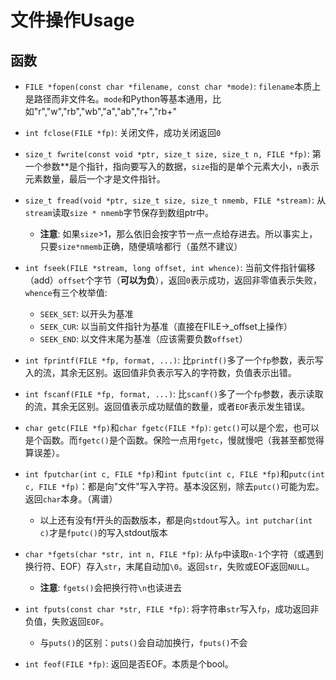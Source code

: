 # 文件操作Usage

## 函数

- `FILE *fopen(const char *filename, const char *mode)`: `filename`本质上是路径而非文件名。`mode`和Python等基本通用，比如"r","w","rb","wb","a","ab","r+","rb+"

- `int fclose(FILE *fp)`: 关闭文件，成功关闭返回`0`

- `size_t fwrite(const void *ptr, size_t size, size_t n, FILE *fp)`: 第一个参数\*\*是个指针，指向要写入的数据，`size`指的是单个元素大小，`n`表示元素数量，最后一个才是文件指针。

- `size_t fread(void *ptr, size_t size, size_t nmemb, FILE *stream)`: 从`stream`读取`size * nmemb`字节保存到数组ptr中。
    - **注意**: 如果`size`>1，那么依旧会按字节一点一点给存进去。所以事实上，只要`size*nmemb`正确，随便填啥都行（虽然不建议）

- `int fseek(FILE *stream, long offset, int whence)`: 当前文件指针偏移（add）`offset`个字节（**可以为负**），返回`0`表示成功，返回非零值表示失败，`whence`有三个枚举值:
    - `SEEK_SET`: 以开头为基准
    - `SEEK_CUR`: 以当前文件指针为基准（直接在FILE->_offset上操作）
    - `SEEK_END`: 以文件末尾为基准（应该需要负数`offset`）

- `int fprintf(FILE *fp, format, ...)`: 比`printf()`多了一个`fp`参数，表示写入的流，其余无区别。返回值非负表示写入的字符数，负值表示出错。

- `int fscanf(FILE *fp, format, ...)`: 比`scanf()`多了一个`fp`参数，表示读取的流，其余无区别。返回值表示成功赋值的数量，或者`EOF`表示发生错误。

- `char getc(FILE *fp)`和`char fgetc(FILE *fp)`: `getc()`可以是个宏，也可以是个函数。而`fgetc()`是个函数。保险一点用`fgetc`，慢就慢吧（我甚至都觉得算误差）。

- `int fputchar(int c, FILE *fp)`和`int fputc(int c, FILE *fp)`和`putc(int c, FILE *fp)`：都是向"文件"写入字符。基本没区别，除去`putc()`可能为宏。返回`char`本身。（离谱）
    - 以上还有没有f开头的函数版本，都是向`stdout`写入。`int putchar(int c)`才是`fputc()`的写入stdout版本

- `char *fgets(char *str, int n, FILE *fp)`: 从`fp`中读取`n-1`个字符（或遇到换行符、EOF）存入`str`，末尾自动加`\0`。返回`str`，失败或EOF返回`NULL`。
    - **注意**: `fgets()`会把换行符`\n`也读进去

- `int fputs(const char *str, FILE *fp)`: 将字符串`str`写入`fp`，成功返回非负值，失败返回`EOF`。
    - 与`puts()`的区别：`puts()`会自动加换行，`fputs()`不会

- `int feof(FILE *fp)`: 返回是否EOF。本质是个bool。